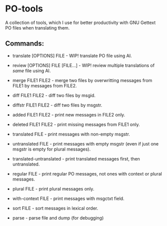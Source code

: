 # PO-tools

A collection of tools, which I use for better productivity with GNU
Gettext PO files when translating them.


## Commands:

  * translate [OPTIONS] FILE - WIP! translate PO file using AI.
  * review [OPTIONS] FILE [FILE...] - WIP! review multiple translations of _same_ file using AI.

  * merge FILE1 FILE2 - merge two files by overwritting messages from FILE1 by messages from FILE2.

  * diff FILE1 FILE2 - diff two files by msgid.
  * diffstr FILE1 FILE2 - diff two files by msgstr.
  * added FILE1 FILE2 - print new messages in FILE2 only.
  * deleted FILE1 FILE2 - print missing messages from FILE1 only.

  * translated FILE - print messages with non-empty msgstr.
  * untranslated FILE - print messages with empty msgstr (even if just one msgstr is empty for plural messages).
  * translated-untranslated - print translated messages first, then untranslated.
  * regular FILE - print regular PO messages, not ones with context or plural messages.
  * plural FILE - print plural messages only.
  * with-context FILE - print messages with msgctxt field.

  * sort FILE - sort messages in lexical order.
  * parse - parse file and dump (for debugging)
